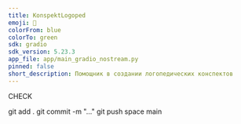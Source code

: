 ```yaml
---
title: KonspektLogoped
emoji: 🚀
colorFrom: blue
colorTo: green
sdk: gradio
sdk_version: 5.23.3
app_file: app/main_gradio_nostream.py
pinned: false
short_description: Помощник в создании логопедических конспектов
---
```



CHECK

git add .
git commit -m "..."
git push space main